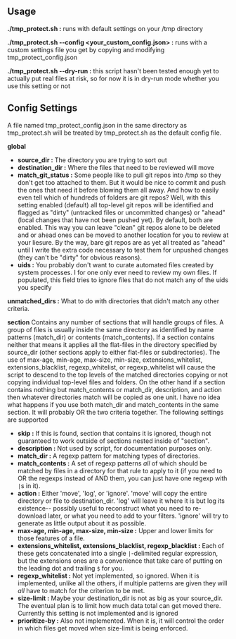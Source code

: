 ## Usage

**./tmp_protect.sh :** runs with default settings on your /tmp directory

**./tmp_protect.sh --config <your_custom_config.json> :** runs with a custom settings file you get by copying and modifying tmp_protect_config.json

**./tmp_protect.sh --dry-run :** this script hasn't been tested enough yet to actually put real files at risk, so for now it is in dry-run mode whether you use this setting or not


## Config Settings

A file named tmp_protect_config.json in the same directory as tmp_protect.sh will be treated by tmp_protect.sh as the default config file.

**global**

* **source_dir :**  The directory you are trying to sort out
* **destination_dir :** Where the files that need to be reviewed will move
* **match_git_status :** Some people like to pull git repos into /tmp so they don't get too attached to them. But it would be nice to commit and push the ones that need it before blowing them all away. 
    And how to easily even tell which of hundreds of folders are git repos? Well, with this setting enabled (default) all top-level git repos will be identified and flagged as "dirty" (untracked files or
    uncommitted changes) or "ahead" (local changes that have not been pushed yet). By default, both are enabled. This way you can leave "clean" git repos alone to be deleted and or ahead ones can be moved
    to another location for you to review at your liesure. By the way, bare git repos are as yet all treated as "ahead" until I write the extra code necessary to test them for unpushed changes (they can't 
    be "dirty" for obvious reasons).
* **uids :** You probably don't want to curate automated files created by system processes. I for one only ever need to review my own files. If populated, this field tries to ignore files that do not match
    any of the uids you specify

**unmatched_dirs :** What to do with directories that didn't match any other criteria.

**section** Contains any number of sections that will handle groups of files. A group of files is usually inside the same directory as identified by name patterns (match_dir) or contents (match_contents). 
If a section contains neither that means it applies all the flat-files in the directory specified by source_dir (other sections apply to either flat-files or subdirectories). The use of max-age, min-age, 
max-size, min-size, extensions_whitelist, extensions_blacklist, regexp_whitelist, or regexp_whitelist will cause the script to descend to the top levels of the matched directories copying or not copying individual 
top-level files and folders. On the other hand if a section contains nothing but match_contents or match_dir, description, and action then whatever directories match will be copied as one unit. I have no 
idea what happens if you use both match_dir and match_contents in the same section. It will probably OR the two criteria together.
The following settings are supported

* **skip :** If this is found, section that contains it is ignored, though not guaranteed to work outside of sections nested inside of "section".
* **description :** Not used by script, for documentation purposes only.
* **match_dir :** A regexp pattern for matching types of directories.
* **match_contents :** A set of regexp patterns *all* of which should be matched by files in a directory for that rule to apply to it (if you need to OR the regexps instead of AND them, you can just have one
  regexp with `|`s in it).
* **action :** Either 'move', 'log', or 'ignore'. 'move' will copy the entire directory or file to destination_dir. 'log' will leave it where it is but log its existence-- possibly useful to reconstruct what
  you need to re-download later, or what you need to add to your filters. 'ignore' will try to generate as little output about it as possible.
* **max-age, min-age, max-size, min-size :** Upper and lower limits for those features of a file.
* **extensions_whitelist, extensions_blacklist, regexp_blacklist :** Each of these gets concatenated into a single `|`-delimited regular expression, but the extensions ones are a convenience that take care of
  putting on the leading dot and trailing `$` for you.
* **regexp_whitelist :** Not yet implemented, so ignored. When it is implemented, unlike all the others, if multiple patterns are given they will *all* have to match for the criterion to be met.
* **size-limit :** Maybe your destination_dir is not as big as your source_dir. The eventual plan is to limit how much data total can get moved there. Currently this setting is not implemented and is ignored
* **prioritize-by :** Also not implemented. When it is, it will control the order in which files get moved when size-limit is being enforced.
    
